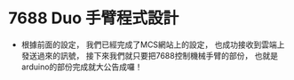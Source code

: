 # 7688 Duo 手臂程式設計

* 根據前面的設定，
  我們已經完成了MCS網站上的設定，
  也成功接收到雲端上發送過來的訊號，
  接下來我們就只要把7688控制機械手臂的部份，
  也就是arduino的部份完成就大公告成囉！

  
